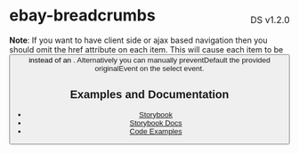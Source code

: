 <h1 style="display: flex; justify-content: space-between; align-items: center;">
    <span>
        ebay-breadcrumbs
    </span>
    <span style="font-weight: normal; font-size: medium; margin-bottom: -15px;">
        DS v1.2.0
    </span>
</h1>

**Note**: If you want to have client side or ajax based navigation then you should omit the href attribute on each item. This will cause each item to be <button> instead of an <a>. Alternatively you can manually preventDefault the provided originalEvent on the select event.

## Examples and Documentation

- [Storybook](https://ebay.github.io/ebayui-core/?path=/story/navigation-disclosure-ebay-breadcrumbs)
- [Storybook Docs](https://ebay.github.io/ebayui-core/?path=/docs/navigation-disclosure-ebay-breadcrumbs)
- [Code Examples](https://github.com/eBay/ebayui-core/tree/master/src/components/ebay-breadcrumbs/examples)
